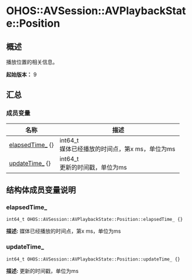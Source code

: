 # OHOS::AVSession::AVPlaybackState::Position


## 概述

播放位置的相关信息。

**起始版本：**
9

## 汇总


### 成员变量

| 名称 | 描述 |
| -------- | -------- |
| [elapsedTime_](#elapsedtime)&nbsp;{} | int64_t<br/>媒体已经播放的时间点，第x&nbsp;ms，单位为ms&nbsp; |
| [updateTime_](#updatetime)&nbsp;{} | int64_t<br/>更新的时间戳，单位为ms&nbsp; |


## 结构体成员变量说明


### elapsedTime_


```
int64_t OHOS::AVSession::AVPlaybackState::Position::elapsedTime_ {}
```
**描述:**
媒体已经播放的时间点，第x ms，单位为ms


### updateTime_


```
int64_t OHOS::AVSession::AVPlaybackState::Position::updateTime_ {}
```
**描述:**
更新的时间戳，单位为ms
